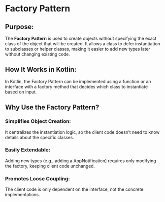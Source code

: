 # Factory Pattern

## Purpose:
The **Factory Pattern** is used to create objects without specifying the exact class of the object that will be created. It allows a class to defer instantiation to subclasses or helper classes, making it easier to add new types later without changing existing code.

## How It Works in Kotlin:
In Kotlin, the Factory Pattern can be implemented using a function or an interface with a factory method that decides which class to instantiate based on input.

## Why Use the Factory Pattern?
### Simplifies Object Creation: 
It centralizes the instantiation logic, so the client code doesn’t need to know details about the specific classes.
### Easily Extendable: 
Adding new types (e.g., adding a AppNotification) requires only modifying the factory, keeping client code unchanged.
### Promotes Loose Coupling: 
The client code is only dependent on the interface, not the concrete implementations.